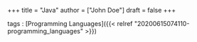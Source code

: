 +++
title = "Java"
author = ["John Doe"]
draft = false
+++

tags
: [Programming Languages]({{< relref "20200615074110-programming_languages" >}})
